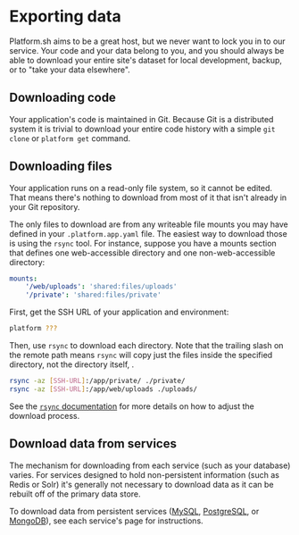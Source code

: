 # Exporting data

Platform.sh aims to be a great host, but we never want to lock you in to our service. Your code and your data belong to you, and you should always be able to download your entire site's dataset for local development, backup, or to "take your data elsewhere".

## Downloading code

Your application's code is maintained in Git.  Because Git is a distributed system it is trivial to download your entire code history with a simple `git clone` or `platform get` command.

## Downloading files

Your application runs on a read-only file system, so it cannot be edited.  That means there's nothing to download from most of it that isn't already in your Git repository.

The only files to download are from any writeable file mounts you may have defined in your `.platform.app.yaml` file.  The easiest way to download those is using the `rsync` tool.  For instance, suppose you have a mounts section that defines one web-accessible directory and one non-web-accessible directory:

```yaml
mounts:
    '/web/uploads': 'shared:files/uploads'
    '/private': 'shared:files/private'
```

First, get the SSH URL of your application and environment:

```bash
platform ???
```

Then, use `rsync` to download each directory.  Note that the trailing slash on the remote path means `rsync` will copy just the files inside the specified directory, not the directory itself, .

```bash
rsync -az [SSH-URL]:/app/private/ ./private/
rsync -az [SSH-URL]:/app/web/uploads ./uploads/
```

See the [`rsync` documentation]() for more details on how to adjust the download process.

## Download data from services

The mechanism for downloading from each service (such as your database) varies.  For services designed to hold non-persistent information (such as Redis or Solr) it's generally not necessary to download data as it can be rebuilt off of the primary data store.

To download data from persistent services ([MySQL](/configuration/services/mysql.md), [PostgreSQL](/configuration/services/postgresql.md), or [MongoDB](/configuration/services/mongodb.md)), see each service's page for instructions.
